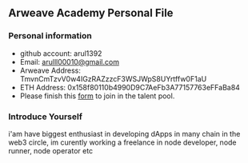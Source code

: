 ## Arweave Academy Personal File

### Personal information

- github account: arul1392
- Email: arulll00010@gmail.com
- Arweave Address: TmvnCmTzvV0w4IGzRAZzzcF3WSJWpS8UYrtffw0F1aU
- ETH Address: 0x158f80110b4990D9C7AeFb3A77157763eFFaBa84
- Please finish this [form](https://docs.google.com/forms/d/e/1FAIpQLSfWA5fIIcBgmRppm3jNz5vmf9Mai_QMVil-2pO4r7YKn_Zhtw/viewform?usp=sf_link) to join in the talent pool.

### Introduce Yourself
 i'am have biggest enthusiast in developing dApps in many chain in the web3 circle, im curently working a freelance in node developer, node runner, node operator etc
